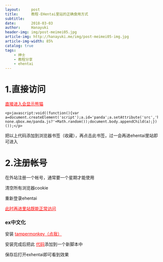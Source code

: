 ```yaml
---
layout:     post
title:      教程-EHentai里站的正确食用方式
subtitle:
date:       2018-03-03
author:     Hanayuki
header-img: img/post-meimei05.jpg
article-img: http://hanayuki.me/img/post-meimei05-img.jpg
article-img-width: 85%
catalog: true
tags:
    - 绅士
    - 教程分享
    - ehentai
---
```


# 1.直接访问

<p> <a href="https://exhentai.org/" style="color:red">直接进入会显示熊猫</a></p>

```
<p>javascript:void((function(){var a=document.createElement('script');a.id='panda';a.setAttribute('src','https://dn-none.qbox.me/panda.js?'+Math.random());document.body.appendChild(a);})());</p>
```

<p>把以上代码添加到浏览器书签（收藏），再点击此书签，过一会再进ehentai里站即可进入</p>


# 2.注册帐号

<p>在外站注册一个帐号，通常要一个星期才能使用</p>
<p>清空所有浏览器cookie</p>
<p>重新登录ehentai</p>
<p> <a href="https://exhentai.org/" style="color:red">此时再进里站既能正常访问</a></p>

### ex中文化
<p>安装 <a href="http://tampermonkey.net/" style="color:red">tampermonkey（点我）</a></p>
<p>安装完成后把此 <a href="http://hanayuki.me/img/ExHanHua.txt" style="color:red">代码</a>添加到一个新脚本中</p>
<p>保存后打开exhentai即可看到效果</p>
